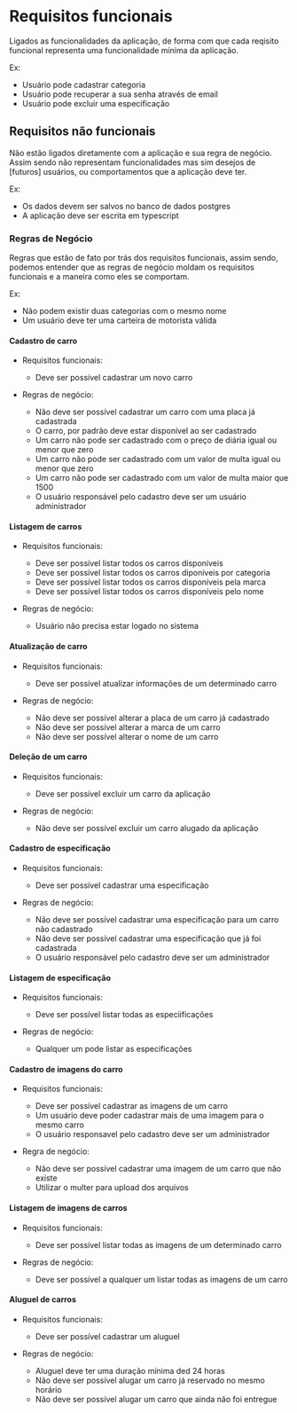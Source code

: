 # Requisitos funcionais

Ligados as funcionalidades da aplicação, de forma com que cada reqisito funcional representa uma funcionalidade mínima da aplicação.

Ex:

* Usuário pode cadastrar categoria
* Usuário pode recuperar a sua senha através de email
* Usuário pode excluir uma especificação

## Requisitos não funcionais

Não estão ligados diretamente com a aplicação e sua regra de negócio. Assim sendo não representam funcionalidades mas sim desejos de [futuros] usuários, ou comportamentos que a aplicação deve ter.

Ex:

* Os dados devem ser salvos no banco de dados postgres
* A aplicação deve ser escrita em typescript

### Regras de Negócio

Regras que estão de fato por trás dos requisitos funcionais, assim sendo, podemos entender que as regras de negócio moldam os requisitos funcionais e a maneira como eles se comportam.

Ex:

* Não podem existir duas categorias com o mesmo nome
* Um usuário deve ter uma carteira de motorista válida

#### Cadastro de carro

* Requisitos funcionais:
  * Deve ser possível cadastrar um novo carro

* Regras de negócio:
  * Não deve ser possível cadastrar um carro com uma placa já cadastrada
  * O carro, por padrão deve estar disponível ao ser cadastrado
  * Um carro não pode ser cadastrado com o preço de diária igual ou menor que zero
  * Um carro não pode ser cadastrado com um valor de multa igual ou menor que zero
  * Um carro não pode ser cadastrado com um valor de multa maior que 1500
  * O usuário responsável pelo cadastro deve ser um usuário administrador

#### Listagem de carros

* Requisitos funcionais:
  * Deve ser possível listar todos os carros disponíveis
  * Deve ser possível listar todos os carros diponíveis por categoria
  * Deve ser possível listar todos os carros disponíveis pela marca
  * Deve ser possível listar todos os carros disponíveis pelo nome

* Regras de negócio:
  * Usuário não precisa estar logado no sistema

#### Atualização de carro

* Requisitos funcionais:
  * Deve ser possível atualizar informações de um determinado carro

* Regras de negócio:
  * Não deve ser possível alterar a placa de um carro já cadastrado
  * Não deve ser possível alterar a marca de um carro
  * Não deve ser possível alterar o nome de um carro

#### Deleção de um carro

* Requisitos funcionais:
  * Deve ser possível excluir um carro da aplicação

* Regras de negócio:
  * Não deve ser possível excluir um carro alugado da aplicação

#### Cadastro de especificação

* Requisitos funcionais:
  * Deve ser possível cadastrar uma especificação

* Regras de negócio:
  * Não deve ser possível cadastrar uma especificação para um carro não cadastrado
  * Não deve ser possível cadastrar uma especificação que já foi cadastrada
  * O usuário responsável pelo cadastro deve ser um administrador

#### Listagem de especificação

* Requisitos funcionais:
  * Deve ser possível listar todas as especiificações

* Regras de negócio:
  * Qualquer um pode listar as especificações

#### Cadastro de imagens do carro

* Requisitos funcionais:
  * Deve ser possível cadastrar as imagens de um carro
  * Um usuário deve poder cadastrar mais de uma imagem para o mesmo carro
  * O usuário responsavel pelo cadastro deve ser um administrador

* Regra de negócio:
  * Não deve ser possível cadastrar uma imagem de um carro que não existe
  * Utilizar o multer para upload dos arquivos

#### Listagem de imagens de carros

* Requisitos funcionais:
  * Deve ser possível listar todas as imagens de um determinado carro

* Regras de negócio:
  * Deve ser possível a qualquer um listar todas as imagens de um carro

#### Aluguel de carros

* Requisitos funcionais:
  * Deve ser possível cadastrar um aluguel

* Regras de negócio:
  * Aluguel deve ter uma duração mínima ded 24 horas
  * Não deve ser possível alugar um carro já reservado no mesmo horário
  * Não deve ser possível alugar um carro que ainda não foi entregue
